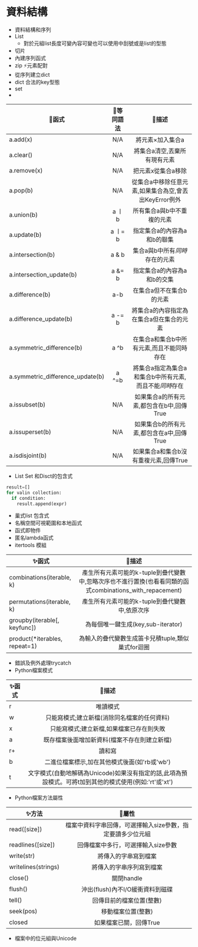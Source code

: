 # 資料結構
* 資料結構和序列  
* List  
  * 對於元組list長度可變內容可變也可以使用中刮號或是list的型態  
* 切片  
* 內建序列函式  
* zip ⚡元素配對
* 從序列建立dict  
* dict 合法的key型態  
* set  
* 
| 🐤函式  | 🐤等同語法 |🍊描述|
| ------------- |:-------------:|:-------------:|
|a.add(x)|N/A|將元素×加入集合a|
|a.clear()|N/A|將集合a清空,丟棄所有現有元素|
|a.remove(x)|N/A|把元素x從集合a移除|
|a.pop(b)|N/A|從集合a中移除任意元素,如果集合為空,會丟出KeyError例外|
|a.union(b)| a ㅣ b |所有集合a與b中不重複的元素 |
|a.update(b)|a ㅣ= b|指定集合a的內容為a和b的聯集|
|a.intersection(b)|a & b|集合a與b中所有*同時*存在的元素|
|a.intersection_update(b)|a &= b|指定集合a的內容為a和b的交集|
|a.difference(b)|a-b|在集合a但不在集合b的元素|
|a.difference_update(b)|a -= b|將集合a的內容指定為在集合a但在集合的元素|
|a.symmetric_difference(b)|a ^b|在集合a和集合b中所有元素,而且不能同時存在|
|a.symmetric_difference_update(b)|a ^=b|將集合a指定為集合a和集合b中所有元素,而且不能*同時*存在|
|a.issubset(b)|N/A|如果集合a的所有元素,都包含在b中,回傳True|
|a.issuperset(b)|N/A|如果集合b的所有元素,都包含在a中,回傳True|
|a.isdisjoint(b)|N/A|如果集合a和集合b沒有重複元素,回傳True|

* List Set 和Disct的包含式  
```python
result=[]
for valin collection:
  if condition:
    result.append(expr)
```
* 巢式list 包含式  
* 名稱空間可視範圍和本地函式  
* 函式即物件  
* 匿名lambda函式  
* itertools 模組  

| ✨函式  | 🐤描述 |
| ------------- |:-------------:|
|combinations(iterable, k)|產生所有元素可能的k-tuple到疊代變數中,忽略次序也不進行置換(也看看同類的函式combinations_with_repacement)|
|permutations(iterable, k)|產生所有元素可能的k-tuple到疊代變數中,依原次序|
|groupby(iterable[, keyfunc])|為每個唯一鍵生成(key,sub-iterator)|
|product(*iterables, repeat=1)|為輸入的疊代變數生成笛卡兒積tuple,類似巢式for迴圈|
* 錯誤及例外處理trycatch  
* Python檔案模式  

| ✨函式  | 🐤描述 |
| ------------- |:-------------:|
|r|唯讀模式|
|w|只能寫模式;建立新檔(消除同名檔案的任何資料)|
|x|只能寫模式;建立新檔,如果檔案已存在則失敗|
|a|既存檔案後面增加新資料(檔案不存在則建立新檔)|
|r+|讀和寫|
|b|二進位檔案標示,加在其他模式後面(如'rb或'wb')|
|t|文字模式(自動地解碼為Unicode)如果沒有指定的話,此項為預設模式。可將t加到其他的模式使用(例如:'rt'或'xt')|

* Python檔案方法屬性

| ✨方法  | 🐤屬性 |
| ------------- |:-------------:|
|read([size])|檔案中資料字串回傳，可選擇輸入size參數，指定要讀多少位元組|
|readlines([size])|回傳檔案中多行，可選擇輸入size參數|
|write(str)|將傳入的字串寫到檔案|
|writelines(strings)|將傳入的字串序列寫到檔案|
|close()|關閉handle|
|flush()|沖出(flush)內不I/O緩衝資料到磁碟|
|tell()|回傳目前的檔案位置(整數)|
|seek(pos)|移動檔案位置(整數)|
|closed|如果檔案已關，回傳True|
* 檔案中的位元組與Unicode  
